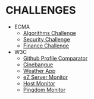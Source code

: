 # CHALLENGES

* ECMA
  * [Algorithms Challenge](ecma/algorithms/)
  * [Security Challenge](ecma/security/)
  * [Finance Challenge](ecma/financas/)
* W3C
  * [Github Profile Comparator](w3c/github-profile-comparator/)
  * [Cinebangue](w3c/cinebangue/)
  * [Weather App](w3c/weather-app/)
  * [eZ Server Monitor](w3c/ez-server-monitor/)
  * [Host Monitor](w3c/host-monitor/)
  * [Pingdom Monitor](w3c/pingdom-monitor/)